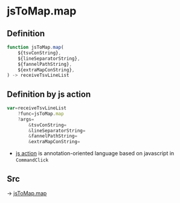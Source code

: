 # jsToMap.map

## Definition

```js.js
function jsToMap.map(
	${tsvConString},
	${lineSeparatorString},
	${fannelPathString},
	${extraMapConString},
) -> receiveTsvLineList
```


## Definition by js action

```js.js
var=receiveTsvLineList
	?func=jsToMap.map
	?args=
		&tsvConString=
		&lineSeparatorString=
		&fannelPathString=
		&extraMapConString=
```

- [js action](#) is annotation-oriented language based on javascript in `CommandClick`

## Src

-> [jsToMap.map](https://github.com/puutaro/CommandClick/blob/master/app/src/main/java/com/puutaro/commandclick/fragment_lib/terminal_fragment/js_interface/text/JsToMap.kt#L48)


